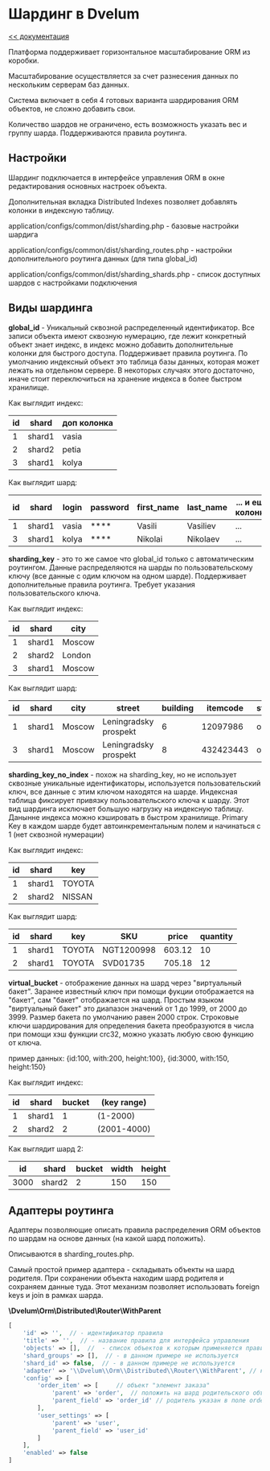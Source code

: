 Шардинг в Dvelum
===

[<< документация](readme.md)

Платформа поддерживает горизонтальное масштабирование ORM из коробки.

Масштабирование осуществляется за счет разнесения данных по нескольким серверам  баз данных.

Система включает в себя 4 готовых варианта шардирования ORM объектов, не сложно добавить свои.

Количество шардов не ограничено, есть возможность указать вес и группу шарда. Поддерживаются правила роутинга.

## Настройки

Шардинг подключается в интерфейсе управления ORM в окне редактирования основных настроек объекта.

Дополнительная вкладка Distributed Indexes позволяет добавлять колонки в индексную таблицу.

application/configs/common/dist/sharding.php - базовые настройки шардига

application/configs/common/dist/sharding_routes.php - настройки дополнительного роутинга данных (для типа global_id)

application/configs/common/dist/sharding_shards.php - список доступных шардов с настройками подключения

## Виды шардинга

**global_id** - Уникальный сквозной распределенный идентификатор. Все записи объекта имеют сквозную нумерацию, где лежит конкретный объект знает индекс, в индекс можно добавить дополнительные колонки для быстрого доступа. Поддерживает правила роутинга. По умолчанию индексный объект это таблица базы данных, которая может лежать на отдельном сервере. В некоторых случаях этого достаточно, иначе стоит переключиться на хранение индекса в более быстром хранилище.

Как выглядит индекс:

| id | shard | доп колонка |
| --- | --- | --- |
| 1 | shard1 | vasia |
| 2 | shard2 | petia |
| 3 | shard1 | kolya |

Как выглядит шард:

| id |	shard |	login |	password | first_name | last_name |	... и еще колонки |
| --- | --- | --- | --- | --- | --- | --- |
| 1 | shard1 | vasia | **** | Vasili | Vasiliev | ... |
| 3 | shard1 | kolya | **** | Nikolai | Nikolaev | ... |


**sharding_key** - это то же самое что global_id только с автоматическим роутингом. Данные распределяются на шарды по пользовательскому ключу (все данные с одим ключом на одном шарде). Поддерживает дополнительные правила роутинга. Требует указания пользовательского ключа.

Как выглядит индекс:

| id | shard | city |
| --- | --- | --- |
| 1 | shard1 | Moscow |
| 2 | shard2 | London |
| 3 | shard1 | Moscow |

Как выглядит шард:

| id | shard | city | street | building | itemcode | status |
| --- | --- | --- | --- | --- | --- | --- | 
| 1 | shard1 | Moscow| Leningradsky prospekt | 6 | 12097986 | ok |
| 3 | shard1 | Moscow |	Leningradsky prospekt | 8 |	432423443 |	ok |

 

**sharding_key_no_index** - похож на sharding_key, но не использует сквозные уникальные идентификаторы, используется пользовательский ключ, все данные с этим ключом находятся на шарде. Индексная таблица фиксирует привязку пользовательского ключа к шарду. Этот вид шардинга исключает большую нагрузку на индексную таблицу. Данынне индекса можно кэшировать в быстром хранилище. Primary Key в каждом шарде будет автоинкрементальным полем и начинаться с 1 (нет сквозной нумерации) 

Как выглядит индекс:

| id | shard |	key |
| --- | --- | --- |
|1 | shard1 | TOYOTA |
|2 | shard2 | NISSAN |

Как выглядит шард:

|id | shard | key | SKU | price | quantity |
| --- | --- | --- | --- | --- | --- |
| 1 | shard1 | TOYOTA |	NGT1200998 | 603.12 | 10 |
| 2 | shard1 | TOYOTA | SVD01735 | 705.18 | 12 |

 

**virtual_bucket** - отображение данных на шард через "виртуальный бакет". Заранее известный ключ при помощи фукции отображается на "бакет", сам "бакет" отображается на шард. Простым языком "виртуальный бакет" это диапазон значений от 1 до 1999, от 2000 до 3999. Размер бакета по умолчанию равен 2000 строк. Строковые ключи шардирования для определения бакета преобразуются в числа при помощи хэш функции crc32, можно указать любую свою функцию от ключа.

пример данных:  {id:100, with:200, height:100},  {id:3000, with:150, height:150}

Как выглядит индекс:

| id | shard | bucket | (key range) |
| --- | --- | --- | --- |
| 1 | shard1 | 1 | (1-2000)
| 2 | shard2 | 2 | (2001-4000)

Как выглядит шард 2:

| id | shard | bucket | width | height |
| --- | --- | --- | --- | --- |
| 3000 | shard2 | 2 | 150 | 150 |

## Адаптеры роутинга

Адаптеры позволяющие описать правила распределения ORM объектов по шардам на основе данных (на какой шард положить).

Описываются в sharding_routes.php.

Самый простой пример адаптера - складывать объекты на шард родителя. При сохранении объекта находим шард родителя и сохраняем данные туда. Этот механизм позволяет использовать foreign keys и join в рамках шарда.

**\Dvelum\Orm\Distributed\Router\WithParent**
```php
[
    'id' => '',  // - идентификатор правила
    'title' => '',  // - название правила для интерфейса управления
    'objects' => [],  //  - список объектов к которым применяется правило, например  user,order,order_item
    'shard_groups' => [],  // - в данном примере не используется
    'shard_id' => false,  // - в данном примере не используется
    'adapter' => '\\Dvelum\\Orm\\Distributed\\Router\\WithParent', // класс адаптера
    'config' => [
        'order_item' => [     // объект "элемент заказа"
            'parent' => 'order',  // положить на шард родительского объекта "заказ"
            'parent_field' => 'order_id' // родитель указан в поле order_id
        ],
        'user_settings' => [
            'parent' => 'user',
            'parent_field' => 'user_id'
        ]
    ],
    'enabled' => false
]
```

